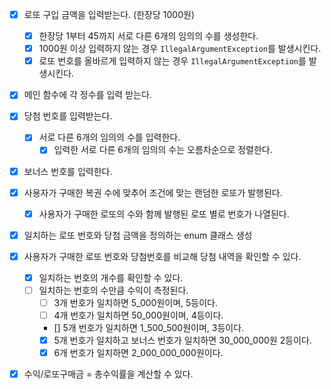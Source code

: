 - [x] 로또 구입 금액을 입력받는다. (한장당 1000원)
    - [x] 한장당 1부터 45까지 서로 다른 6개의 임의의 수를 생성한다.
    - [x] 1000원 이상 입력하지 않는 경우 `IllegalArgumentException`를 발생시킨다.
    - [x] 로또 번호를 올바르게 입력하지 않는 경우 `IllegalArgumentException`를 발생시킨다.
- [x] 메인 함수에 각 정수를 입력 받는다.

- [x] 당첨 번호를 입력받는다.
    - [x] 서로 다른 6개의 임의의 수를 입력한다.
        - [x] 입력한 서로 다른 6개의 임의의 수는 오름차순으로 정렬한다.
- [x] 보너스 번호를 입력한다.

- [x] 사용자가 구매한 복권 수에 맞추어 조건에 맞는 랜덤한 로또가 발행된다.
  - [x] 사용자가 구매한 로또의 수와 함께 발행된 로또 별로 번호가 나열된다.

- [x] 일치하는 로또 번호와 당첨 금액을 정의하는 enum 클래스 생성
- [x] 사용자가 구매한 로또 번호와 당첨번호를 비교해 당첨 내역을 확인할 수 있다.
    - [x] 일치하는 번호의 개수를 확인할 수 있다.
    - [ ] 일치하는 번호의 수만큼 수익이 측정된다.
        - [ ] 3개 번호가 일치하면 5_000원이며, 5등이다.
        - [ ] 4개 번호가 일치하면 50_000원이며, 4등이다.
        - [] 5개 번호가 일치하면 1_500_500원이며, 3등이다.
        - [x] 5개 번호가 일치하고 보너스 번호가 일치하면 30_000_000원 2등이다.
        - [x] 6개 번호가 일치하면 2_000_000_000원이다.

- [x] 수익/로또구매금 = 총수익률을 계산할 수 있다.